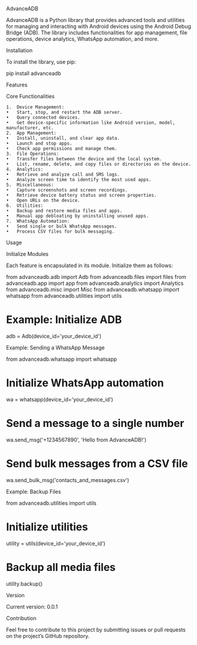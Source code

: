 AdvanceADB

AdvanceADB is a Python library that provides advanced tools and utilities for managing and interacting with Android devices using the Android Debug Bridge (ADB). The library includes functionalities for app management, file operations, device analytics, WhatsApp automation, and more.

Installation

To install the library, use pip:

pip install advanceadb

Features

Core Functionalities

    1.	Device Management:
    •	Start, stop, and restart the ADB server.
    •	Query connected devices.
    •	Get device-specific information like Android version, model, manufacturer, etc.
    2.	App Management:
    •	Install, uninstall, and clear app data.
    •	Launch and stop apps.
    •	Check app permissions and manage them.
    3.	File Operations:
    •	Transfer files between the device and the local system.
    •	List, rename, delete, and copy files or directories on the device.
    4.	Analytics:
    •	Retrieve and analyze call and SMS logs.
    •	Analyze screen time to identify the most used apps.
    5.	Miscellaneous:
    •	Capture screenshots and screen recordings.
    •	Retrieve device battery status and screen properties.
    •	Open URLs on the device.
    6.	Utilities:
    •	Backup and restore media files and apps.
    •	Manual app debloating by uninstalling unused apps.
    7.	WhatsApp Automation:
    •	Send single or bulk WhatsApp messages.
    •	Process CSV files for bulk messaging.

Usage

Initialize Modules

Each feature is encapsulated in its module. Initialize them as follows:

from advanceadb.adb import Adb
from advanceadb.files import files
from advanceadb.app import app
from advanceadb.analytics import Analytics
from advanceadb.misc import Misc
from advanceadb.whatsapp import whatsapp
from advanceadb.utilities import utils

# Example: Initialize ADB

adb = Adb(device_id='your_device_id')

Example: Sending a WhatsApp Message

from advanceadb.whatsapp import whatsapp

# Initialize WhatsApp automation

wa = whatsapp(device_id='your_device_id')

# Send a message to a single number

wa.send_msg('+1234567890', 'Hello from AdvanceADB!')

# Send bulk messages from a CSV file

wa.send_bulk_msg('contacts_and_messages.csv')

Example: Backup Files

from advanceadb.utilities import utils

# Initialize utilities

utility = utils(device_id='your_device_id')

# Backup all media files

utility.backup()

Version

Current version: 0.0.1

Contribution

Feel free to contribute to this project by submitting issues or pull requests on the project’s GitHub repository.